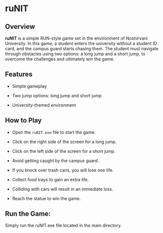 # ruNIT

## Overview


**ruNIT** is a simple RUN-style game set in the environment of Noshirvani University. In this game, a student enters the university without a student ID card, and the campus guard starts chasing them. The student must navigate through obstacles using two options: a long jump and a short jump, to overcome the challenges and ultimately win the game.


## Features


- Simple gameplay


- Two jump options: long jump and short jump


- University-themed environment



## How to Play


- Open the `ruNIT.exe` file to start the game.


- Click on the right side of the screen for a long jump.


- Click on the left side of the screen for a short jump.


- Avoid getting caught by the campus guard.


- If you knock over trash cans, you will lose one life.


- Collect food trays to gain an extra life.


- Colliding with cars will result in an immediate loss.


- Reach the statue to win the game.


## Run the Game:

Simply run the ruNIT.exe file located in the main directory.




